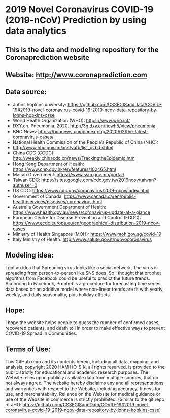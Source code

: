 
2019 Novel Coronavirus COVID-19 (2019-nCoV) Prediction by using data analytics
============================================

## This is the data and modeling repository for the Coronaprediction website

## Website: http://www.coronaprediction.com

## Data source:

* Johns hopkins university: https://github.com/CSSEGISandData/COVID-19#2019-novel-coronavirus-covid-19-2019-ncov-data-repository-by-johns-hopkins-csse
* World Health Organization (WHO): https://www.who.int/
* DXY.cn. Pneumonia. 2020. http://3g.dxy.cn/newh5/view/pneumonia.
* BNO News: https://bnonews.com/index.php/2020/02/the-latest-coronavirus-cases/
* National Health Commission of the People’s Republic of China (NHC):
* http://www.nhc.gov.cn/xcs/yqtb/list_gzbd.shtml
* China CDC (CCDC): http://weekly.chinacdc.cn/news/TrackingtheEpidemic.htm
* Hong Kong Department of Health: https://www.chp.gov.hk/en/features/102465.html
* Macau Government: https://www.ssm.gov.mo/portal/
* Taiwan CDC: https://sites.google.com/cdc.gov.tw/2019ncov/taiwan?authuser=0
* US CDC: https://www.cdc.gov/coronavirus/2019-ncov/index.html
* Government of Canada: https://www.canada.ca/en/public-health/services/diseases/coronavirus.html
* Australia Government Department of Health: https://www.health.gov.au/news/coronavirus-update-at-a-glance
* European Centre for Disease Prevention and Control (ECDC): https://www.ecdc.europa.eu/en/geographical-distribution-2019-ncov-cases
* Ministry of Health Singapore (MOH): https://www.moh.gov.sg/covid-19
* Italy Ministry of Health: http://www.salute.gov.it/nuovocoronavirus

## Modeling idea:

I got an idea that Spreading virus looks like a social network. The virus is spreading from person-to-person like SNS does.
So I thought that prophet algoritms from Facebook could be useful to predict the future trends.
According to Facebook, Prophet is a procedure for forecasting time series data based on an additive model where non-linear trends are fit with yearly, weekly, and daily seasonality, plus holiday effects.

## Hope:

I hope the website helps people to guess the number of confirmed cases, recovered patients, and death toll in order to make effective ways to prevent COVID-19 Spread in Communities.

## Terms of Use:

This GitHub repo and its contents herein, including all data, mapping, and analysis, copyright 2020 HAM HO-SIK, all rights reserved, is provided to the public strictly for educational and academic research purposes. The Website relies upon publicly available data from multiple sources, that do not always agree. The website hereby disclaims any and all representations and warranties with respect to the Website, including accuracy, fitness for use, and merchantability. Reliance on the Website for medical guidance or use of the Website in commerce is strictly prohibited.
(Similar to the git repo of JHU: https://github.com/CSSEGISandData/COVID-19#2019-novel-coronavirus-covid-19-2019-ncov-data-repository-by-johns-hopkins-csse)
